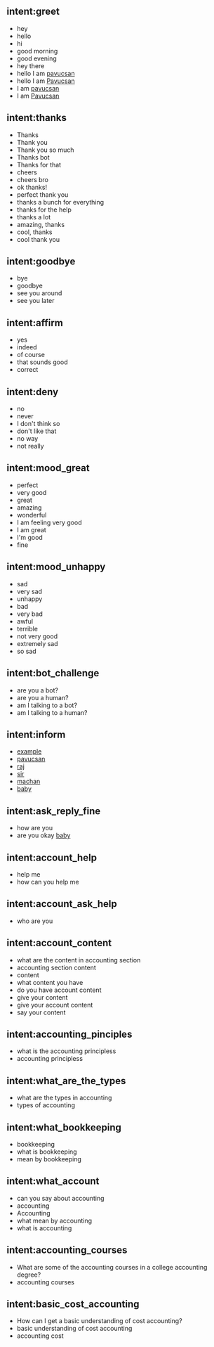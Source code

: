 ## intent:greet

- hey
- hello
- hi
- good morning
- good evening
- hey there
- hello I am [pavucsan](name)
- hello I am [Pavucsan](name)
- I am [pavucsan](name)
- I am [Pavucsan](name)

## intent:thanks
- Thanks
- Thank you
- Thank you so much
- Thanks bot
- Thanks for that
- cheers
- cheers bro
- ok thanks!
- perfect thank you
- thanks a bunch for everything
- thanks for the help
- thanks a lot
- amazing, thanks
- cool, thanks
- cool thank you

## intent:goodbye

- bye
- goodbye
- see you around
- see you later

## intent:affirm

- yes
- indeed
- of course
- that sounds good
- correct

## intent:deny

- no
- never
- I don't think so
- don't like that
- no way
- not really

## intent:mood_great

- perfect
- very good
- great
- amazing
- wonderful
- I am feeling very good
- I am great
- I'm good
- fine

## intent:mood_unhappy

- sad
- very sad
- unhappy
- bad
- very bad
- awful
- terrible
- not very good
- extremely sad
- so sad

## intent:bot_challenge

- are you a bot?
- are you a human?
- am I talking to a bot?
- am I talking to a human?

## intent:inform

- [example](sample)
- [pavucsan](name)
- [raj](name)
- [sir](nickname)
- [machan](nickname)
- [baby](nickname)

## intent:ask_reply_fine
- how are you
- are you okay [baby](nickname)


<!-- Account section -->
## intent:account_help

- help me
- how can you help me

## intent:account_ask_help

- who are you

## intent:account_content
- what are the content in accounting section
- accounting section content
- content
- what content you have
- do you have account content
- give your content
- give your account content
- say your content

## intent:accounting_pinciples
- what is the accounting principless
- accounting principless

## intent:what_are_the_types
- what are the types in accounting
- types of accounting

## intent:what_bookkeeping
- bookkeeping
- what is bookkeeping
- mean by bookkeeping

## intent:what_account

- can you say about accounting
- accounting
- Accounting
- what mean by accounting
- what is accounting

## intent:accounting_courses
- What are some of the accounting courses in a college accounting degree?
- accounting courses 

## intent:basic_cost_accounting
- How can I get a basic understanding of cost accounting?
- basic understanding of cost accounting
- accounting cost
